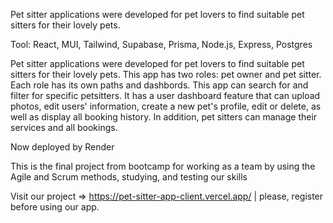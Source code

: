 Pet sitter applications were developed for pet lovers to find suitable pet sitters for their lovely pets.

Tool: React, MUI, Tailwind, Supabase, Prisma, Node.js, Express, Postgres

Pet sitter applications were developed for pet lovers to find suitable pet sitters for their lovely pets. This app has two roles: pet owner and pet sitter. Each role has its own paths and dashbords.
This app can search for and filter for specific petsitters. It has a user dashboard feature that can upload photos, edit users' information, create a new pet's profile, edit or delete, as well as display all booking history. In addition, pet sitters can manage their services and all bookings.

Now deployed by Render

This is the final project from bootcamp for working as a team by using the Agile and Scrum methods, studying, and testing our skills

Visit our project => https://pet-sitter-app-client.vercel.app/ |
please, register before using our app. 
